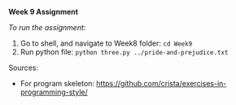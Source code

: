 **Week 9 Assignment**

*To run the assignment:*

1. Go to shell, and navigate to Week8 folder: `cd Week9`
2. Run python file: `python three.py ../pride-and-prejudice.txt`

Sources:
- For program skeleton:
https://github.com/crista/exercises-in-programming-style/